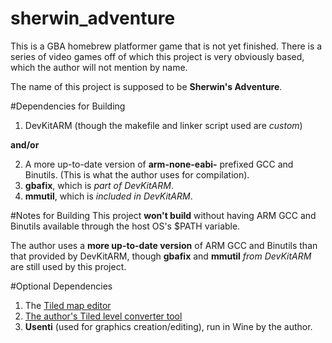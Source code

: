 sherwin_adventure
=================

This is a GBA homebrew platformer game that is not yet finished.  There is
a series of video games off of which this project is very obviously based,
which the author will not mention by name.

The name of this project is supposed to be **Sherwin's Adventure**.

#Dependencies for Building
1.  DevKitARM (though the makefile and linker script used are *custom*)

  **and/or**

2.  A more up-to-date version of **arm-none-eabi-** prefixed GCC and
Binutils.  (This is what the author uses for compilation).
3.  **gbafix**, which is *part of DevKitARM*.
4.  **mmutil**, which is *included in DevKitARM*.

#Notes for Building
This project **won't build** without having ARM GCC and Binutils available
through the host OS's $PATH variable.

The author uses a **more up-to-date version** of ARM GCC and Binutils than
that provided by DevKitARM, though **gbafix** and **mmutil** *from
DevKitARM* are still used by this project.

#Optional Dependencies
1.  The [Tiled map editor](https://github.com/bjorn/tiled)
2.  [The author's Tiled level converter tool](https://github.com/fl4shk/tiled_level_converter)
3.  **Usenti** (used for graphics creation/editing), run in Wine by the author.

